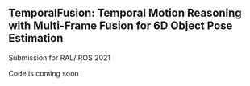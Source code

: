 ## TemporalFusion: Temporal Motion Reasoning with Multi-Frame Fusion for 6D Object Pose Estimation

Submission for RAL/IROS 2021

Code is coming soon